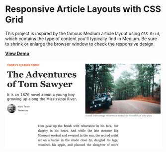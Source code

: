 # Responsive Article Layouts with CSS Grid

This project is inspired by the famous Medium article layout using `CSS Grid`, which contains the type of content you'll typically find in Medium. Be sure to shrink or enlarge the browser window to check the responsive design.  

[**View Demo**](https://pamcy.github.io/50Websites/44-css-grid-article-layout/)

![Responsive Article Layouts with CSS Grid](./dist/imgs/demo-css-grid-article-layout.png)

